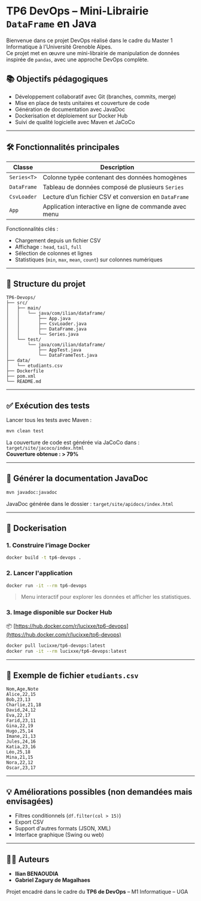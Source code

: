 # TP6 DevOps – Mini-Librairie `DataFrame` en Java

Bienvenue dans ce projet DevOps réalisé dans le cadre du Master 1 Informatique à l'Université Grenoble Alpes.  
Ce projet met en œuvre une mini-librairie de manipulation de données inspirée de `pandas`, avec une approche DevOps complète.

## 📚 Objectifs pédagogiques

- Développement collaboratif avec Git (branches, commits, merge)
- Mise en place de tests unitaires et couverture de code
- Génération de documentation avec JavaDoc
- Dockerisation et déploiement sur Docker Hub
- Suivi de qualité logicielle avec Maven et JaCoCo

---

## 🛠️ Fonctionnalités principales

| Classe       | Description |
|--------------|-------------|
| `Series<T>`  | Colonne typée contenant des données homogènes |
| `DataFrame`  | Tableau de données composé de plusieurs `Series` |
| `CsvLoader`  | Lecture d’un fichier CSV et conversion en `DataFrame` |
| `App`        | Application interactive en ligne de commande avec menu |

Fonctionnalités clés :
- Chargement depuis un fichier CSV
- Affichage : `head`, `tail`, `full`
- Sélection de colonnes et lignes
- Statistiques (`min`, `max`, `mean`, `count`) sur colonnes numériques

---

## 📂 Structure du projet

```
TP6-Devops/
├── src/
│   ├── main/
│   │   └── java/com/ilian/dataframe/
│   │       ├── App.java
│   │       ├── CsvLoader.java
│   │       ├── DataFrame.java
│   │       └── Series.java
│   └── test/
│       └── java/com/ilian/dataframe/
│           ├── AppTest.java
│           └── DataFrameTest.java
├── data/
│   └── etudiants.csv
├── Dockerfile
├── pom.xml
└── README.md
```

---

## ✅ Exécution des tests

Lancer tous les tests avec Maven :
```bash
mvn clean test
```

La couverture de code est générée via JaCoCo dans : `target/site/jacoco/index.html`  
**Couverture obtenue : > 79%**

---

## 📄 Générer la documentation JavaDoc

```bash
mvn javadoc:javadoc
```

JavaDoc générée dans le dossier : `target/site/apidocs/index.html`

---

## 🐳 Dockerisation

### 1. Construire l’image Docker
```bash
docker build -t tp6-devops .
```

### 2. Lancer l'application
```bash
docker run -it --rm tp6-devops
```

> Menu interactif pour explorer les données et afficher les statistiques.

### 3. Image disponible sur Docker Hub

📦 [https://hub.docker.com/r/lucixxe/tp6-devops](https://hub.docker.com/r/lucixxe/tp6-devops)

```bash
docker pull lucixxe/tp6-devops:latest
docker run -it --rm lucixxe/tp6-devops:latest
```

---

## 🧪 Exemple de fichier `etudiants.csv`

```
Nom,Age,Note
Alice,22,15
Bob,23,13
Charlie,21,18
David,24,12
Eva,22,17
Farid,23,11
Gina,22,19
Hugo,25,14
Imane,21,13
Jules,24,16
Katia,23,16
Léo,25,18
Mina,21,15
Nora,22,12
Oscar,23,17
```

---

## 💡 Améliorations possibles (non demandées mais envisagées)

- Filtres conditionnels (`df.filter(col > 15)`)
- Export CSV
- Support d'autres formats (JSON, XML)
- Interface graphique (Swing ou web)

---

## 👨‍💻 Auteurs

- **Ilian BENAOUDIA**
- **Gabriel Zagury de Magalhaes**

Projet encadré dans le cadre du **TP6 de DevOps** – M1 Informatique – UGA